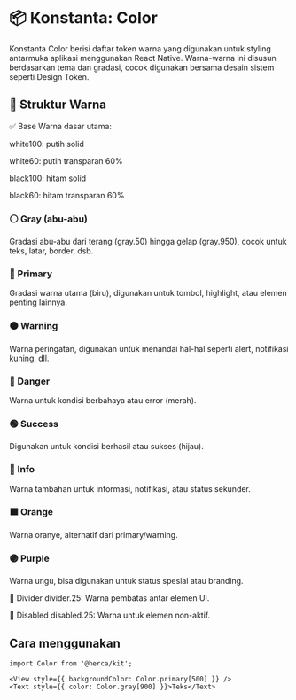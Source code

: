 # 📦 Konstanta: Color
Konstanta Color berisi daftar token warna yang digunakan untuk styling antarmuka aplikasi menggunakan React Native. Warna-warna ini disusun berdasarkan tema dan gradasi, cocok digunakan bersama desain sistem seperti Design Token.

## 🎨 Struktur Warna
✅ Base
Warna dasar utama:

white100: putih solid

white60: putih transparan 60%

black100: hitam solid

black60: hitam transparan 60%

### ⚪ Gray (abu-abu)
Gradasi abu-abu dari terang (gray.50) hingga gelap (gray.950), cocok untuk teks, latar, border, dsb.

### 🔵 Primary
Gradasi warna utama (biru), digunakan untuk tombol, highlight, atau elemen penting lainnya.

### 🟠 Warning
Warna peringatan, digunakan untuk menandai hal-hal seperti alert, notifikasi kuning, dll.

### 🔴 Danger
Warna untuk kondisi berbahaya atau error (merah).

### 🟢 Success
Digunakan untuk kondisi berhasil atau sukses (hijau).

### 🔷 Info
Warna tambahan untuk informasi, notifikasi, atau status sekunder.

### 🟧 Orange
Warna oranye, alternatif dari primary/warning.

### 🟣 Purple
Warna ungu, bisa digunakan untuk status spesial atau branding.

🧱 Divider
divider.25: Warna pembatas antar elemen UI.

📴 Disabled
disabled.25: Warna untuk elemen non-aktif.

## Cara menggunakan 

```tsx
import Color from '@herca/kit';

<View style={{ backgroundColor: Color.primary[500] }} />
<Text style={{ color: Color.gray[900] }}>Teks</Text>

```